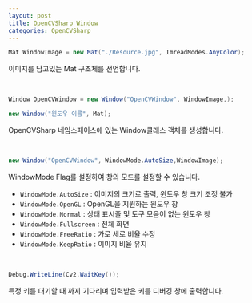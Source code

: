 ```yaml
---
layout: post
title: OpenCVSharp Window
categories: OpenCVSharp
---
```




```c#
Mat WindowImage = new Mat("./Resource.jpg", ImreadModes.AnyColor);  
```

이미지를 담고있는 Mat 구조체를 선언합니다.  

<br/>

```c#
Window OpenCVWindow = new Window("OpenCVWindow", WindowImage,);   
```

```c#
new Window("윈도우 이름", Mat);   
```

OpenCVSharp 네임스페이스에 있는 Window클래스 객체를 생성합니다.  

<br/>

```c#
new Window("OpenCVWindow", WindowMode.AutoSize,WindowImage);
```

WindowMode Flag를 설정하여 창의 모드를 설정할 수 있습니다.

- `WindowMode.AutoSize` : 이미지의 크기로 출력, 윈도우 창 크기 조정 불가 
- `WindowMode.OpenGL` : OpenGL을 지원하는 윈도우 창 
- `WindowMode.Normal` : 상태 표시줄 및 도구 모음이 없는 윈도우 창 
- `WindowMode.Fullscreen` : 전체 화면 
- `WindowMode.FreeRatio` : 가로 세로 비율 수정 
- `WindowMode.KeepRatio` : 이미지 비율 유지 

 <br/>

```c#
Debug.WriteLine(Cv2.WaitKey());  
```

특정 키를 대기할 때 까지 기다리며 입력받은 키를 디버깅 창에 출력합니다.  

